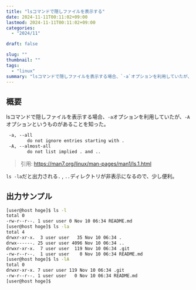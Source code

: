 ```yaml
---
title: "lsコマンドで隠しファイルを表示する"
date: 2024-11-11T00:11:02+09:00
lastmod: 2024-11-11T00:11:02+09:00
categories: 
  - "2024/11"

draft: false

slug: ""
thumbnail: ""
tags:
  - "linux"
summary: "lsコマンドで隠しファイルを表示する場合、`-a`オプションを利用していたが、`-A`オプションというものがあることを知った。"
---
```


## 概要
lsコマンドで隠しファイルを表示する場合、`-a`オプションを利用していたが、`-A`オプションというものがあることを知った。

```txt
 -a, --all
        do not ignore entries starting with .
 -A, --almost-all
        do not list implied . and ..
```

> 引用: https://man7.org/linux/man-pages/man1/ls.1.html

`ls -la`だと出力される`.` , `..`ディレクトリが非表示になるので、少し便利。

## 出力サンプル
```bash
[user@host hoge]$ ls -l
total 0
-rw-r--r--. 1 user user 0 Nov 10 06:34 README.md
[user@host hoge]$ ls -la
total 4
drwxr-xr-x.  3 user user   35 Nov 10 06:34 .
drwx------. 25 user user 4096 Nov 10 06:34 ..
drwxr-xr-x.  7 user user  119 Nov 10 06:34 .git
-rw-r--r--.  1 user user    0 Nov 10 06:34 README.md
[user@host hoge]$ ls -lA
total 0
drwxr-xr-x. 7 user user 119 Nov 10 06:34 .git
-rw-r--r--. 1 user user   0 Nov 10 06:34 README.md
[user@host hoge]$
```
